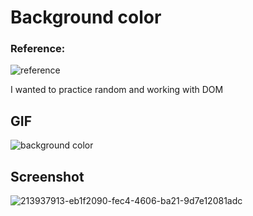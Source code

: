 # Background color
### Reference:
![reference](https://user-images.githubusercontent.com/21283020/213937884-ccd976ae-6e30-436c-8437-c07b7f3efd6a.jpg)


I wanted to practice random and working with DOM

## GIF
![background color](https://user-images.githubusercontent.com/21283020/214298509-86c6b394-83ff-4fea-9aeb-5648f6dbce93.gif)

## Screenshot
![213937913-eb1f2090-fec4-4606-ba21-9d7e12081adc](https://user-images.githubusercontent.com/21283020/214298824-447ccee5-07ac-4cba-adf1-22f08bb680b6.jpg)
